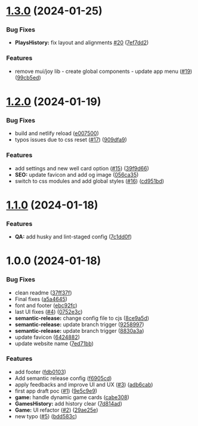 # [1.3.0](https://github.com/felixbouveret/shifumi/compare/v1.2.0...v1.3.0) (2024-01-25)


### Bug Fixes

* **PlaysHistory:** fix layout and alignments [#20](https://github.com/felixbouveret/shifumi/issues/20) ([7ef7dd2](https://github.com/felixbouveret/shifumi/commit/7ef7dd2601b0fc433ad3922c6bf07d8dac461770))


### Features

* remove mui/joy lib - create global components - update app menu ([#19](https://github.com/felixbouveret/shifumi/issues/19)) ([99cb5ed](https://github.com/felixbouveret/shifumi/commit/99cb5edd20e8e461f45e4c190288bdbedcc1e5a8))

# [1.2.0](https://github.com/felixbouveret/shifumi/compare/v1.1.0...v1.2.0) (2024-01-19)


### Bug Fixes

* build and netlify reload ([e007500](https://github.com/felixbouveret/shifumi/commit/e0075008ba352530d1bd8ca450fee0790f903ec8))
* typos issues due to css reset ([#17](https://github.com/felixbouveret/shifumi/issues/17)) ([909dfa9](https://github.com/felixbouveret/shifumi/commit/909dfa9f5e0a24412c388b2b47f9bdd767013839))


### Features

* add settings and new well card option ([#15](https://github.com/felixbouveret/shifumi/issues/15)) ([39f9d66](https://github.com/felixbouveret/shifumi/commit/39f9d66ac6dedf849045ef8ce4c3dd06e6f008c6))
* **SEO:** update favicon and add og image ([056ca35](https://github.com/felixbouveret/shifumi/commit/056ca357d710b38801ffe0185e9eb98ac3bc62b1))
* switch to css modules and add global styles ([#16](https://github.com/felixbouveret/shifumi/issues/16)) ([cd951bd](https://github.com/felixbouveret/shifumi/commit/cd951bd2e2f5e4c681b0e4c68f822561a2eea1da))

# [1.1.0](https://github.com/felixbouveret/shifumi/compare/v1.0.0...v1.1.0) (2024-01-18)


### Features

* **QA:** add husky and lint-staged config ([7c1dd0f](https://github.com/felixbouveret/shifumi/commit/7c1dd0f05e4852a3d9bb468cc47774b65458aebd))

# 1.0.0 (2024-01-18)


### Bug Fixes

* clean readme ([37ff37f](https://github.com/felixbouveret/shifumi/commit/37ff37fcd5a5e226576372b5cef79e271157392d))
* Final fixes ([a5a4645](https://github.com/felixbouveret/shifumi/commit/a5a4645b00d22c5c773289caf6e27b345122fd0d))
* font and footer ([ebc92fc](https://github.com/felixbouveret/shifumi/commit/ebc92fc68f9649a34fe2526ca4a3f23505f148cb))
* last UI fixes ([#4](https://github.com/felixbouveret/shifumi/issues/4)) ([0752e3c](https://github.com/felixbouveret/shifumi/commit/0752e3ce0ccb3fad4f1699c197101df968d38eab))
* **semantic-release:** change config file to cjs ([8ce9a5d](https://github.com/felixbouveret/shifumi/commit/8ce9a5d3c4b61342b76cd3b7f699780eb1b3cbe5))
* **semantic-release:** update branch trigger ([9258997](https://github.com/felixbouveret/shifumi/commit/925899787cf4d48c19afdfcf373980b067866669))
* **semantic-release:** update branch trigger ([8830a3a](https://github.com/felixbouveret/shifumi/commit/8830a3a0632c87c117caccb8d4b83e19e32f896b))
* update favicon ([6424882](https://github.com/felixbouveret/shifumi/commit/6424882af080d78103ef7b09d29e2b1e7efe40e9))
* update website name ([7ed71bb](https://github.com/felixbouveret/shifumi/commit/7ed71bbca441b281fd333b105eaa2731042cc9fb))


### Features

* add footer ([fdb0103](https://github.com/felixbouveret/shifumi/commit/fdb0103e94a223a378c931b6930dc8309466e67b))
* Add semantic release config ([f6905cd](https://github.com/felixbouveret/shifumi/commit/f6905cd7ac5708e1b8e36e08ce87b9b4c6ecd30f))
* apply feedbacks and improve UI and UX ([#3](https://github.com/felixbouveret/shifumi/issues/3)) ([adb6cab](https://github.com/felixbouveret/shifumi/commit/adb6cab508150799e34ec55d5afdea5adc9188c6))
* first app draft poc ([#1](https://github.com/felixbouveret/shifumi/issues/1)) ([9e5c9e9](https://github.com/felixbouveret/shifumi/commit/9e5c9e9c7dde6632ba74b4db63fd3dd5e4a907a4))
* **game:** handle dynamic game cards ([cabe308](https://github.com/felixbouveret/shifumi/commit/cabe3088a8630497d4bec3cf24300a95a26553f8))
* **GamesHistory:** add history clear ([7d814ad](https://github.com/felixbouveret/shifumi/commit/7d814ad45a99e16e79f9f516c0113bdb085b4021))
* **Game:** UI refactor ([#2](https://github.com/felixbouveret/shifumi/issues/2)) ([29ae25e](https://github.com/felixbouveret/shifumi/commit/29ae25ef6c0d845b9446ab7cd86a9560c516112c))
* new typo ([#5](https://github.com/felixbouveret/shifumi/issues/5)) ([bdd583c](https://github.com/felixbouveret/shifumi/commit/bdd583c4e737afde97e526a54d3f90d2ffad47e5))
